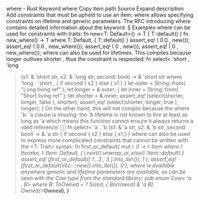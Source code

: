 where - Rust
Keyword
where
Copy item path
Source
Expand description
Add constraints that must be upheld to use an item.
where
allows specifying constraints on lifetime and generic parameters.
The
RFC
introducing
where
contains detailed information about the
keyword.
§
Examples
where
can be used for constraints with traits:
fn
new<T: Default>() -> T {
    T::default()
}
fn
new_where<T>() -> T
where
T: Default,
{
    T::default()
}
assert_eq!
(
0.0
, new());
assert_eq!
(
0.0
, new_where());
assert_eq!
(
0
, new());
assert_eq!
(
0
, new_where());
where
can also be used for lifetimes.
This compiles because
longer
outlives
shorter
, thus the constraint is
respected:
fn
select<
'short
,
'long
>(s1:
&
'short
str, s2:
&
'long
str, second: bool) ->
&
'short
str
where
'long
:
'short
,
{
if
second { s2 }
else
{ s1 }
}
let
outer = String::from(
"Long living ref"
);
let
longer =
&
outer;
{
let
inner = String::from(
"Short living ref"
);
let
shorter =
&
inner;
assert_eq!
(select(shorter, longer,
false
), shorter);
assert_eq!
(select(shorter, longer,
true
), longer);
}
On the other hand, this will not compile because the
where 'b: 'a
clause
is missing: the
'b
lifetime is not known to live at least as long as
'a
which means this function cannot ensure it always returns a valid reference:
ⓘ
fn
select<
'a
,
'b
>(s1:
&
'a
str, s2:
&
'b
str, second: bool) ->
&
'a
str
{
if
second { s2 }
else
{ s1 }
}
where
can also be used to express more complicated constraints that cannot
be written with the
<T: Trait>
syntax:
fn
first_or_default<I>(
mut
i: I) -> I::Item
where
I: Iterator,
    I::Item: Default,
{
    i.next().unwrap_or_else(I::Item::default)
}
assert_eq!
(first_or_default([
1
,
2
,
3
].into_iter()),
1
);
assert_eq!
(first_or_default(Vec::<i32>::new().into_iter()),
0
);
where
is available anywhere generic and lifetime parameters are available,
as can be seen with the
Cow
type from the standard
library:
pub enum
Cow<
'a
, B>
where
B: ToOwned +
?
Sized,
{
    Borrowed(
&
'a
B),
    Owned(<B
as
ToOwned>::Owned),
}